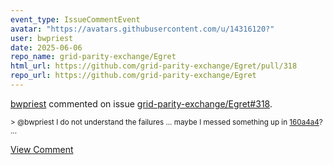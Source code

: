 ```yaml
---
event_type: IssueCommentEvent
avatar: "https://avatars.githubusercontent.com/u/14316120?"
user: bwpriest
date: 2025-06-06
repo_name: grid-parity-exchange/Egret
html_url: https://github.com/grid-parity-exchange/Egret/pull/318
repo_url: https://github.com/grid-parity-exchange/Egret
---
```


<a href='https://github.com/bwpriest' target='_blank'>bwpriest</a> commented on issue <a href='https://github.com/grid-parity-exchange/Egret/pull/318' target='_blank'>grid-parity-exchange/Egret#318</a>.

<small>> @bwpriest I do not understand the failures ... maybe I messed something up in [160a4a4](https://github.com/grid-parity-exchange/Egret/commit/160a4a4e9c2ff31774d8d698cf956845f94e514e)?...</small>

<a href='https://github.com/grid-parity-exchange/Egret/pull/318' target='_blank'>View Comment</a>